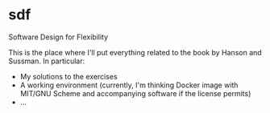 # sdf
Software Design for Flexibility

This is the place where I'll put everything related to the book by Hanson and Sussman.
In particular:
 - My solutions to the exercises
 - A working environment (currently, I'm thinking Docker image with MIT/GNU Scheme and accompanying software if the license permits)
 - ...

